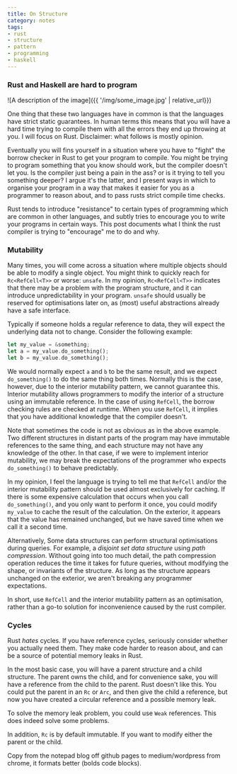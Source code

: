 ```yaml
---
title: On Structure
category: notes
tags:
- rust
- structure
- pattern
- programming
- haskell
---
```


### Rust and Haskell are hard to program

![A description of the image]({{ '/img/some_image.jpg' | relative_url}})

One thing that these two languages have in common is that the languages have strict static guarantees. In human terms this means that you will have a hard time trying to compile them with all the errors they end up throwing at you. I will focus on Rust. Disclaimer: what follows is mostly opinion.

Eventually you will fins yourself in a situation where you have to "fight" the borrow checker in Rust to get your program to compile. You might be trying to program something that you know should work, but the compiler doesn't let you. Is the compiler just being a pain in the ass? or is it trying to tell you something deeper? I argue it's the latter, and I present ways in which to organise your program in a way that makes it easier for you as a programmer to reason about, and to pass rusts strict compile time checks.

Rust tends to introduce "resistance" to certain types of programming which are common in other languages, and subtly tries to encourage you to write your programs in certain ways. This post documents what I think the rust compiler is trying to "encourage" me to do and why.

### Mutability

Many times, you will come across a situation where multiple objects should be able to modify a single object. You might think to quickly reach for `Rc<RefCell<T>>` or worse: `unsafe`. In my opinion, `Rc<RefCell<T>>` indicates that there may be a problem with the program structure, and it can introduce unpredictability in your program. `unsafe` should usually be reserved for optimisations later on, as (most) useful abstractions already have a safe interface.

Typically if someone holds a regular reference to data, they will expect the underlying data not to change. Consider the following example:

```rust
let my_value = &something;
let a = my_value.do_something();
let b = my_value.do_something();
```

We would normally expect `a` and `b` to be the same result, and we expect `do_something()` to do the same thing both times. Normally this is the case, however, due to the interior mutability pattern, we cannot guarantee this. Interior mutability allows programmers to modify the interior of a structure using an immutable reference. In the case of using `RefCell`, the borrow checking rules are checked at runtime. When you use `RefCell`, it implies that you have additional knowledge that the compiler doesn't.

Note that sometimes the code is not as obvious as in the above example. Two different structures in distant parts of the program may have immutable references to the same thing, and each structure may not have any knowledge of the other. In that case, if we were to implement interior mutability, we may break the expectations of the programmer who expects `do_something()` to behave predictably.

In my opinion, I feel the language is trying to tell me that `RefCell` and/or the interior mutability pattern should be used almost exclusively for caching. If there is some expensive calculation that occurs when you call `do_something()`, and you only want to perform it once, you could modify `my_value` to cache the result of the calculation. On the exterior, it appears that the value has remained unchanged, but we have saved time when we call it a second time.

Alternatively, Some data structures can perform structural optimisations during queries. For example, a *disjoint set data structure* using *path compression*. Without going into too much detail, the path compression operation reduces the time it takes for future queries, without modifying the shape, or invariants of the structure. As long as the structure appears unchanged on the exterior, we aren't breaking any programmer expectations.

In short, use `RefCell` and the interior mutability pattern as an optimisation, rather than a go-to solution for inconvenience caused by the rust compiler.

### Cycles

Rust *hates* cycles. If you have reference cycles, seriously consider whether you actually need them. They make code harder to reason about, and can be a source of potential memory leaks in Rust. 

In the most basic case, you will have a parent structure and a child structure. The parent owns the child, and for convenience sake, you will have a reference from the child to the parent. Rust doesn't like this. You could put the parent in an `Rc` or `Arc`, and then give the child a reference, but now you have created a circular reference and a possible memory leak.

To solve the memory leak problem, you could use `Weak` references. This does indeed solve some problems. 

In addition, `Rc` is by default immutable. If you want to modify either the parent or the child. 

Copy from the notepad blog off github pages to medium/wordpress from chrome, it formats better (bolds code blocks).
